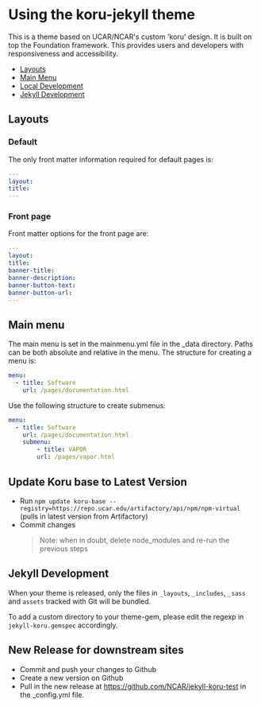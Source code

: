 # Using the koru-jekyll theme

This is a theme based on UCAR/NCAR's custom 'koru' design. It is built on top the Foundation framework. This provides users and developers with responsiveness and accessibility.

* [Layouts](#layouts)
* [Main Menu](#main-menu)
* [Local Development](#local-development)
* [Jekyll Development](#jekyll-development)

## Layouts
### Default

The only front matter information required for default pages is:

```yml
---
layout:
title:
---
```

### Front page

Front matter options for the front page are:

```yml
---
layout:
title:
banner-title:
banner-description:
banner-button-text:
banner-button-url:
---
```

## Main menu

The main menu is set in the mainmenu.yml file in the _data directory. Paths can be both absolute and relative in the menu. The structure for creating a menu is:

```yml
menu:
  - title: Software
    url: /pages/documentation.html
```

Use the following structure to create submenus:

```yml
menu:
  - title: Software
    url: /pages/documentation.html
    submenu:
        - title: VAPOR
        url: /pages/vapor.html
```

## Update Koru base to Latest Version

* Run `npm update koru-base --registry=https://repo.ucar.edu/artifactory/api/npm/npm-virtual` (pulls in latest version from Artifactory)
* Commit changes
    > Note: when in doubt, delete node_modules and re-run the previous steps

## Jekyll Development

When your theme is released, only the files in `_layouts`, `_includes`, `_sass` and `assets` tracked with Git will be bundled.

To add a custom directory to your theme-gem, please edit the regexp in `jekyll-koru.gemspec` accordingly.

## New Release for downstream sites

* Commit and push your changes to Github
* Create a new version on Github
* Pull in the new release at https://github.com/NCAR/jekyll-koru-test in the _config.yml file.

